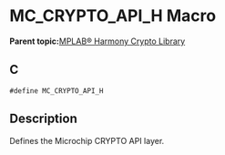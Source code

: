 # MC\_CRYPTO\_API\_H Macro

**Parent topic:**[MPLAB® Harmony Crypto Library](GUID-20F7C343-23D4-42D9-B8C2-A97D4D0EE5CD.md)

## C

```
#define MC_CRYPTO_API_H
```

## Description

Defines the Microchip CRYPTO API layer.

